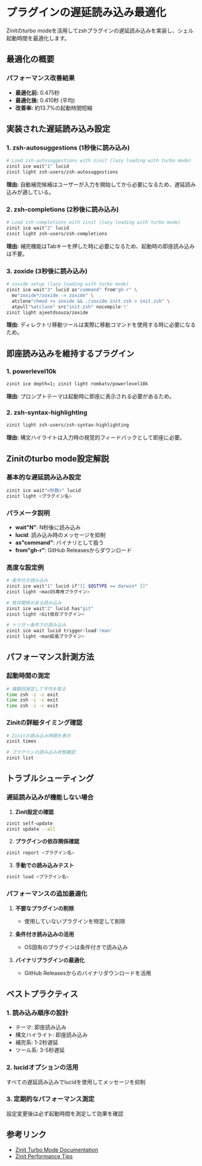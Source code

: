 # プラグインの遅延読み込み最適化

Zinitのturbo modeを活用してzshプラグインの遅延読み込みを実装し、シェル起動時間を最適化します。

## 最適化の概要

### パフォーマンス改善結果
- **最適化前:** 0.475秒
- **最適化後:** 0.410秒 (平均)
- **改善率:** 約13.7%の起動時間短縮

## 実装された遅延読み込み設定

### 1. zsh-autosuggestions (1秒後に読み込み)
```bash
# Load zsh-autosuggestions with zinit (lazy loading with turbo mode)
zinit ice wait"1" lucid
zinit light zsh-users/zsh-autosuggestions
```

**理由:** 自動補完候補はユーザーが入力を開始してから必要になるため、遅延読み込みが適している。

### 2. zsh-completions (2秒後に読み込み)
```bash
# Load zsh-completions with zinit (lazy loading with turbo mode)
zinit ice wait"2" lucid
zinit light zsh-users/zsh-completions
```

**理由:** 補完機能はTabキーを押した時に必要になるため、起動時の即座読み込みは不要。

### 3. zoxide (3秒後に読み込み)
```bash
# zoxide setup (lazy loading with turbo mode)
zinit ice wait"3" lucid as"command" from"gh-r" \
  mv"zoxide*/zoxide -> zoxide" \
  atclone"chmod +x zoxide && ./zoxide init zsh > init.zsh" \
  atpull"%atclone" src"init.zsh" nocompile'!'
zinit light ajeetdsouza/zoxide
```

**理由:** ディレクトリ移動ツールは実際に移動コマンドを使用する時に必要になるため。

## 即座読み込みを維持するプラグイン

### 1. powerlevel10k
```bash
zinit ice depth=1; zinit light romkatv/powerlevel10k
```

**理由:** プロンプトテーマは起動時に即座に表示される必要があるため。

### 2. zsh-syntax-highlighting
```bash
zinit light zsh-users/zsh-syntax-highlighting
```

**理由:** 構文ハイライトは入力時の視覚的フィードバックとして即座に必要。

## Zinitのturbo mode設定解説

### 基本的な遅延読み込み設定
```bash
zinit ice wait"<秒数>" lucid
zinit light <プラグイン名>
```

### パラメータ説明
- **wait"N"**: N秒後に読み込み
- **lucid**: 読み込み時のメッセージを抑制
- **as"command"**: バイナリとして扱う
- **from"gh-r"**: GitHub Releasesからダウンロード

### 高度な設定例
```bash
# 条件付き読み込み
zinit ice wait"1" lucid if"[[ $OSTYPE == darwin* ]]"
zinit light <macOS専用プラグイン>

# 依存関係のある読み込み
zinit ice wait"2" lucid has"git"
zinit light <Git依存プラグイン>

# トリガー条件での読み込み
zinit ice wait lucid trigger-load'!man'
zinit light <man拡張プラグイン>
```

## パフォーマンス計測方法

### 起動時間の測定
```bash
# 複数回測定して平均を取る
time zsh -i -c exit
time zsh -i -c exit
time zsh -i -c exit
```

### Zinitの詳細タイミング確認
```bash
# Zinitの読み込み時間を表示
zinit times

# プラグインの読み込み状態確認
zinit list
```

## トラブルシューティング

### 遅延読み込みが機能しない場合

1. **Zinit設定の確認**
```bash
zinit self-update
zinit update --all
```

2. **プラグインの依存関係確認**
```bash
zinit report <プラグイン名>
```

3. **手動での読み込みテスト**
```bash
zinit load <プラグイン名>
```

### パフォーマンスの追加最適化

1. **不要なプラグインの削除**
   - 使用していないプラグインを特定して削除

2. **条件付き読み込みの活用**
   - OS固有のプラグインは条件付きで読み込み

3. **バイナリプラグインの最適化**
   - GitHub Releasesからのバイナリダウンロードを活用

## ベストプラクティス

### 1. 読み込み順序の設計
- テーマ: 即座読み込み
- 構文ハイライト: 即座読み込み  
- 補完系: 1-2秒遅延
- ツール系: 3-5秒遅延

### 2. lucidオプションの活用
すべての遅延読み込みでlucidを使用してメッセージを抑制

### 3. 定期的なパフォーマンス測定
設定変更後は必ず起動時間を測定して効果を確認

## 参考リンク

- [Zinit Turbo Mode Documentation](https://github.com/zdharma-continuum/zinit#turbo-mode-zsh--53)
- [Zinit Performance Tips](https://github.com/zdharma-continuum/zinit/wiki/Performance)